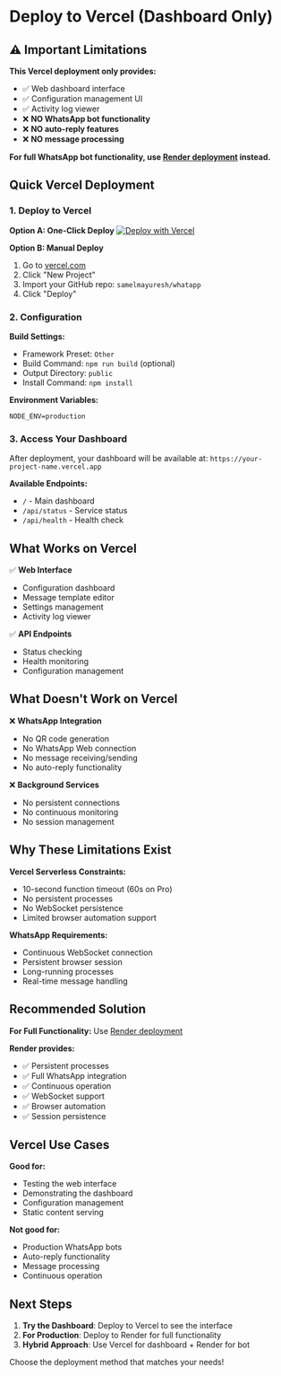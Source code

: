 # Deploy to Vercel (Dashboard Only)

## ⚠️ Important Limitations

**This Vercel deployment only provides:**
- ✅ Web dashboard interface
- ✅ Configuration management UI
- ✅ Activity log viewer
- ❌ **NO WhatsApp bot functionality**
- ❌ **NO auto-reply features**
- ❌ **NO message processing**

**For full WhatsApp bot functionality, use [Render deployment](./render-deploy.md) instead.**

## Quick Vercel Deployment

### 1. Deploy to Vercel

**Option A: One-Click Deploy**
[![Deploy with Vercel](https://vercel.com/button)](https://vercel.com/new/clone?repository-url=https://github.com/samelmayuresh/whatapp)

**Option B: Manual Deploy**
1. Go to [vercel.com](https://vercel.com)
2. Click "New Project"
3. Import your GitHub repo: `samelmayuresh/whatapp`
4. Click "Deploy"

### 2. Configuration

**Build Settings:**
- Framework Preset: `Other`
- Build Command: `npm run build` (optional)
- Output Directory: `public`
- Install Command: `npm install`

**Environment Variables:**
```
NODE_ENV=production
```

### 3. Access Your Dashboard

After deployment, your dashboard will be available at:
`https://your-project-name.vercel.app`

**Available Endpoints:**
- `/` - Main dashboard
- `/api/status` - Service status
- `/api/health` - Health check

## What Works on Vercel

✅ **Web Interface**
- Configuration dashboard
- Message template editor
- Settings management
- Activity log viewer

✅ **API Endpoints**
- Status checking
- Health monitoring
- Configuration management

## What Doesn't Work on Vercel

❌ **WhatsApp Integration**
- No QR code generation
- No WhatsApp Web connection
- No message receiving/sending
- No auto-reply functionality

❌ **Background Services**
- No persistent connections
- No continuous monitoring
- No session management

## Why These Limitations Exist

**Vercel Serverless Constraints:**
- 10-second function timeout (60s on Pro)
- No persistent processes
- No WebSocket persistence
- Limited browser automation support

**WhatsApp Requirements:**
- Continuous WebSocket connection
- Persistent browser session
- Long-running processes
- Real-time message handling

## Recommended Solution

**For Full Functionality:** Use [Render deployment](./render-deploy.md)

**Render provides:**
- ✅ Persistent processes
- ✅ Full WhatsApp integration
- ✅ Continuous operation
- ✅ WebSocket support
- ✅ Browser automation
- ✅ Session persistence

## Vercel Use Cases

**Good for:**
- Testing the web interface
- Demonstrating the dashboard
- Configuration management
- Static content serving

**Not good for:**
- Production WhatsApp bots
- Auto-reply functionality
- Message processing
- Continuous operation

## Next Steps

1. **Try the Dashboard**: Deploy to Vercel to see the interface
2. **For Production**: Deploy to Render for full functionality
3. **Hybrid Approach**: Use Vercel for dashboard + Render for bot

Choose the deployment method that matches your needs!